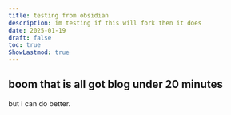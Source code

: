 ```yaml
---
title: testing from obsidian
description: im testing if this will fork then it does
date: 2025-01-19
draft: false
toc: true
ShowLastmod: true
---
```

## boom that is all got blog under 20 minutes

but i can do better.